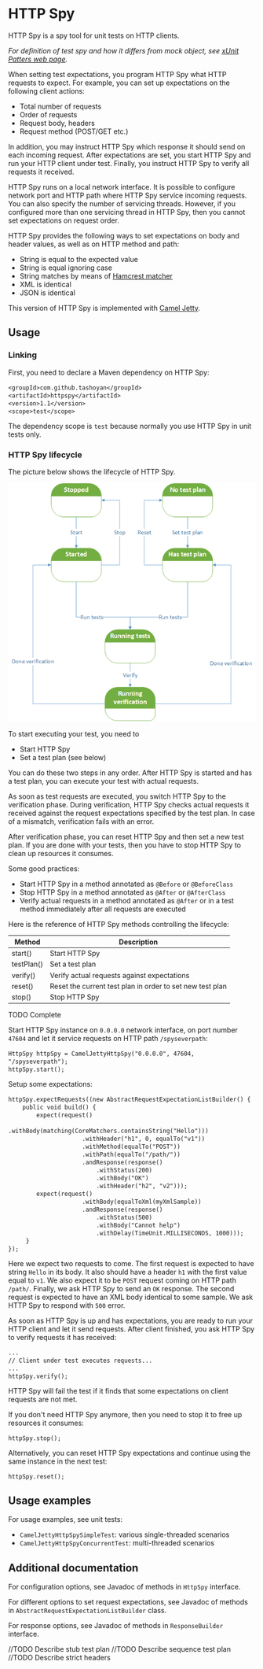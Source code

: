 # HTTP Spy

HTTP Spy is a spy tool for unit tests on HTTP clients.

_For definition of test spy and how it differs from mock object, see
[xUnit Patters web page](http://xunitpatterns.com/Mocks,%20Fakes,%20Stubs%20and%20Dummies.html)._

When setting test expectations, you program HTTP Spy what HTTP requests to
expect. For example, you can set up expectations on the following client
actions:

* Total number of requests
* Order of requests
* Request body, headers
* Request method (POST/GET etc.)

In addition, you may instruct HTTP Spy which response it should send on each
incoming request. After expectations are set, you start HTTP Spy and run your
HTTP client under test. Finally, you instruct HTTP Spy to verify all requests
it received.

HTTP Spy runs on a local network interface. It is possible to configure network
port and HTTP path where HTTP Spy service incoming requests. You can also
specify the number of servicing threads. However, if you configured more than
one servicing thread in HTTP Spy, then you cannot set expectations on request
order.

HTTP Spy provides the following ways to set expectations on body and header
values, as well as on HTTP method and path:

* String is equal to the expected value
* String is equal ignoring case
* String matches by means of [Hamcrest matcher](http://hamcrest.org/)
* XML is identical
* JSON is identical

This version of HTTP Spy is implemented with [Camel Jetty](http://camel.apache.org/jetty.html).

## Usage


### Linking

First, you need to declare a Maven dependency on HTTP Spy:

    <groupId>com.github.tashoyan</groupId>
    <artifactId>httpspy</artifactId>
    <version>1.1</version>
    <scope>test</scope>

The dependency scope is `test` because normally you use HTTP Spy in unit tests
only.

### HTTP Spy lifecycle

The picture below shows the lifecycle of HTTP Spy.

![HTTP Spy lifecycle](./images/lifecycle.png)

To start executing your test, you need to

* Start HTTP Spy
* Set a test plan (see below)

You can do these two steps in any order. After HTTP Spy is started and has
a test plan, you can execute your test with actual requests.

As soon as test requests are executed, you switch HTTP Spy to the verification
phase. During verification, HTTP Spy checks actual requests it received against
the request expectations specified by the test plan. In case of a mismatch,
verification fails with an error.

After verification phase, you can reset HTTP Spy and then set a new test plan.
If you are done with your tests, then you have to stop HTTP Spy to clean up
resources it consumes.

Some good practices:

* Start HTTP Spy in a method annotated as `@Before` or `@BeforeClass`
* Stop HTTP Spy in a method annotated as `@After` or `@AfterClass`
* Verify actual requests in a method annotated as `@After` or in a test method
immediately after all requests are executed

Here is the reference of HTTP Spy methods controlling the lifecycle:

Method  | Description
------- | -----------
start() | Start HTTP Spy
testPlan() | Set a test plan
verify() | Verify actual requests against expectations
reset() | Reset the current test plan in order to set new test plan
stop() | Stop HTTP Spy


TODO Complete

Start HTTP Spy instance on `0.0.0.0` network interface, on port number `47604`
and let it service requests on HTTP path `/spyseverpath`:

    HttpSpy httpSpy = CamelJettyHttpSpy("0.0.0.0", 47604, "/spyseverpath");
    httpSpy.start();

Setup some expectations:

    httpSpy.expectRequests((new AbstractRequestExpectationListBuilder() {
        public void build() {
            expect(request()
                         .withBody(matching(CoreMatchers.containsString("Hello")))
                         .withHeader("h1", 0, equalTo("v1"))
                         .withMethod(equalTo("POST"))
                         .withPath(equalTo("/path/"))
                         .andResponse(response()
                             .withStatus(200)
                             .withBody("OK")
                             .withHeader("h2", "v2")));
            expect(request()
                         .withBody(equalToXml(myXmlSample))
                         .andResponse(response()
                             .withStatus(500)
                             .withBody("Cannot help")
                             .withDelay(TimeUnit.MILLISECONDS, 1000)));
         }
    });

Here we expect two requests to come. The first request is expected to have
string `Hello` in its body. It also should have a header `h1` with the first
value equal to `v1`. We also expect it to be `POST` request coming on HTTP path
`/path/`. Finally, we ask HTTP Spy to send an `OK` response.
The second request is expected to have an XML body identical to some sample. We
ask HTTP Spy to respond with `500` error.

As soon as HTTP Spy is up and has expectations, you are ready to run your HTTP client
and let it send requests. After client finished, you ask HTTP Spy to verify
requests it has received:

    ...
    // Client under test executes requests...
    ...
    httpSpy.verify();

HTTP Spy will fail the test if it finds that some expectations on client
requests are not met.

If you don't need HTTP Spy anymore, then you need to stop it to free up
resources it consumes:

    httpSpy.stop();

Alternatively, you can reset HTTP Spy expectations and continue using the same
instance in the next test:

    httpSpy.reset();

## Usage examples

For usage examples, see unit tests:

* `CamelJettyHttpSpySimpleTest`: various single-threaded scenarios
* `CamelJettyHttpSpyConcurrentTest`: multi-threaded scenarios


## Additional documentation

For configuration options, see Javadoc of methods in `HttpSpy` interface.

For different options to set request expectations, see Javadoc of methods in
`AbstractRequestExpectationListBuilder` class.

For response options, see Javadoc of methods in `ResponseBuilder` interface.

//TODO Describe stub test plan
//TODO Describe sequence test plan
//TODO Describe strict headers

